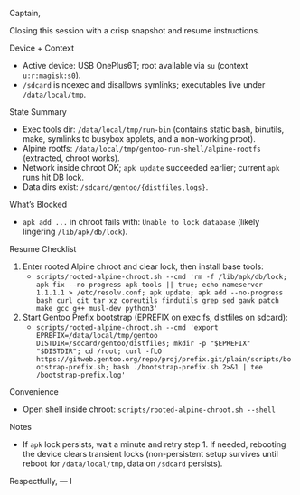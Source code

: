 Captain,

Closing this session with a crisp snapshot and resume instructions.

Device + Context
- Active device: USB OnePlus6T; root available via `su` (context `u:r:magisk:s0`).
- `/sdcard` is noexec and disallows symlinks; executables live under `/data/local/tmp`.

State Summary
- Exec tools dir: `/data/local/tmp/run-bin` (contains static bash, binutils, make, symlinks to busybox applets, and a non-working proot).
- Alpine rootfs: `/data/local/tmp/gentoo-run-shell/alpine-rootfs` (extracted, chroot works).
- Network inside chroot OK; `apk update` succeeded earlier; current `apk` runs hit DB lock.
- Data dirs exist: `/sdcard/gentoo/{distfiles,logs}`.

What’s Blocked
- `apk add ...` in chroot fails with: `Unable to lock database` (likely lingering `/lib/apk/db/lock`).

Resume Checklist
1) Enter rooted Alpine chroot and clear lock, then install base tools:
   - `scripts/rooted-alpine-chroot.sh --cmd 'rm -f /lib/apk/db/lock; apk fix --no-progress apk-tools || true; echo nameserver 1.1.1.1 > /etc/resolv.conf; apk update; apk add --no-progress bash curl git tar xz coreutils findutils grep sed gawk patch make gcc g++ musl-dev python3'`
2) Start Gentoo Prefix bootstrap (EPREFIX on exec fs, distfiles on sdcard):
   - `scripts/rooted-alpine-chroot.sh --cmd 'export EPREFIX=/data/local/tmp/gentoo DISTDIR=/sdcard/gentoo/distfiles; mkdir -p "$EPREFIX" "$DISTDIR"; cd /root; curl -fLO https://gitweb.gentoo.org/repo/proj/prefix.git/plain/scripts/bootstrap-prefix.sh; bash ./bootstrap-prefix.sh 2>&1 | tee /bootstrap-prefix.log'`

Convenience
- Open shell inside chroot: `scripts/rooted-alpine-chroot.sh --shell`

Notes
- If `apk` lock persists, wait a minute and retry step 1. If needed, rebooting the device clears transient locks (non-persistent setup survives until reboot for `/data/local/tmp`, data on `/sdcard` persists).

Respectfully,
— I

